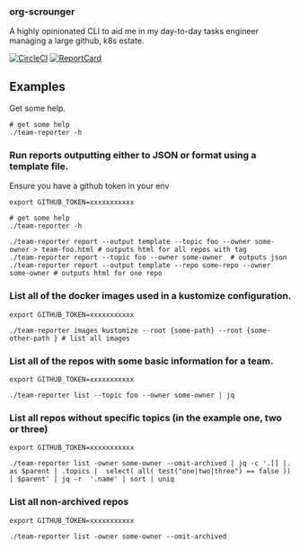 
### org-scrounger

A highly opinionated CLI to aid me in my day-to-day tasks engineer managing a large github, k8s estate.

[![CircleCI](https://circleci.com/gh/mdevilliers/org-scrounger.svg?style=svg)](https://circleci.com/gh/mdevilliers/org-scrounger)
[![ReportCard](https://goreportcard.com/badge/github.com/mdevilliers/org-scrounger)](https://goreportcard.com/report/github.com/mdevilliers/org-scrounger)


## Examples

Get some help.

```
# get some help
./team-reporter -h
```

### Run reports outputting either to JSON or format using a template file.

Ensure you have a github token in your env

```
export GITHUB_TOKEN=xxxxxxxxxxx

# get some help
./team-reporter -h

./team-reporter report --output template --topic foo --owner some-owner > team-foo.html # outputs html for all repos with tag
./team-reporter report --topic foo --owner some-owner  # outputs json
./team-reporter report --output template --repo some-repo --owner some-owner # outputs html for one repo
```

### List all of the docker images used in a kustomize configuration.

```
export GITHUB_TOKEN=xxxxxxxxxxx

./team-reporter images kustomize --root {some-path} --root {some-other-path } # list all images
```

### List all of the repos with some basic information for a team.

```
export GITHUB_TOKEN=xxxxxxxxxxx

./team-reporter list --topic foo --owner some-owner | jq
```

### List all repos without specific topics (in the example one, two or three)

```
export GITHUB_TOKEN=xxxxxxxxxxx

./team-reporter list -owner some-owner --omit-archived | jq -c '.[] |. as $parent | .topics |  select( all( test("one|two|three") == false )) | $parent' | jq -r  '.name' | sort | uniq
```

### List all non-archived repos

```
export GITHUB_TOKEN=xxxxxxxxxxx

./team-reporter list -owner some-owner --omit-archived
```
